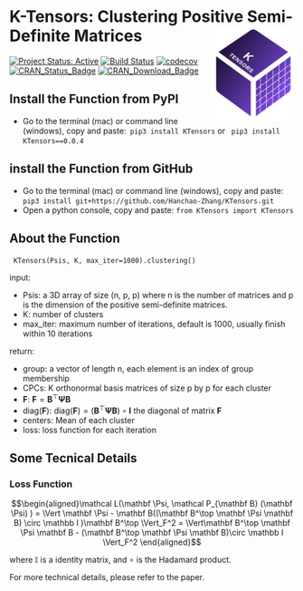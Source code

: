 K-Tensors: Clustering Positive Semi-Definite Matrices<img src="./ktensorlogo.png" align="right" width="150" />
========================================================================================================================


[![Project Status:
Active](http://www.repostatus.org/badges/latest/active.svg)](http://www.repostatus.org/#active) [![Build
Status](https://travis-ci.org/stephenslab/clusteringCPC.svg?branch=master)](https://travis-ci.org/stephenslab/clusteringCPC) [![codecov](https://codecov.io/gh/stephenslab/clusteringCPC/branch/master/graph/badge.svg)](https://codecov.io/gh/stephenslab/clusteringCPC) [![CRAN\_Status\_Badge](http://www.r-pkg.org/badges/version/clusteringCPC)](https://cran.r-project.org/package=clusteringCPC) [![CRAN\_Download\_Badge](http://cranlogs.r-pkg.org/badges/clusteringCPC)](https://cran.r-project.org/package=clusteringCPC)

## Install the Function from PyPI
+ Go to the terminal (mac) or command line (windows), copy and paste:` pip3 install KTensors` or ` pip3 install KTensors==0.0.4`

## install the Function from GitHub

+ Go to the terminal (mac) or command line (windows), copy and paste:` pip3 install git+https://github.com/Hanchao-Zhang/KTensors.git`
+ Open a python console, copy and paste: `from KTensors import KTensors`


## About the Function


` KTensors(Psis, K, max_iter=1000).clustering()`

input:
- Psis: a 3D array of size (n, p, p) where n is the number of matrices and p is the dimension of the positive semi-definite matrices.
- K: number of clusters
- max_iter: maximum number of iterations, default is 1000, usually finish within 10 iterations

return:
- group: a vector of length n, each element is an index of group membership
- CPCs: K orthonormal basis matrices of size p by p for each cluster
- $\mathbf F$: $\mathbf F = \mathbf B^\top \mathbf\Psi \mathbf B$
- $\text{diag}(\mathbf F)$: $\text{diag}(\mathbf F) = (\mathbf B^\top \mathbf\Psi \mathbf B) \circ \mathbf I$ the diagonal of matrix $\mathbf F$
- centers: Mean of each cluster
- loss: loss function for each iteration

## Some Tecnical Details

### Loss Function

$$\begin{aligned}\mathcal L(\mathbf \Psi, \mathcal P_{\mathbf B} (\mathbf \Psi) )  = \Vert \mathbf \Psi - \mathbf B((\mathbf B^\top \mathbf \Psi \mathbf B) \circ \mathbb I )\mathbf B^\top \Vert_F^2 = \Vert\mathbf B^\top \mathbf \Psi \mathbf B - (\mathbf B^\top \mathbf \Psi \mathbf B)\circ \mathbb I \Vert_F^2 \end{aligned}$$

where $\mathbb I$ is a identity matrix, and $\circ$ is the Hadamard product.

For more technical details, please refer to the paper. 

